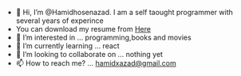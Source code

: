 - 👋 Hi, I’m @Hamidhosenazad. I am a self taought programmer with several years of experince
- You can download my resume from <a href="https://drive.google.com/file/d/1YdYBy-lfspt-wCrkv7H7vSHkUSFWKJxZ/view">Here</a>
- 👀 I’m interested in ... programming,books and movies
- 🌱 I’m currently learning ... react 
- 💞️ I’m looking to collaborate on ... nothing yet  
- 📫 How to reach me? ... hamidxazad@gmail.com

<!---
hamidhosenazad/hamidhosenazad is a ✨ special ✨ repository because its `README.md` (this file) appears on your GitHub profile.
You can click the Preview link to take a look at your changes.
--->

